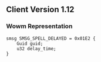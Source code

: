 ## Client Version 1.12

### Wowm Representation
```rust,ignore
smsg SMSG_SPELL_DELAYED = 0x01E2 {
    Guid guid;    
    u32 delay_time;    
}

```
